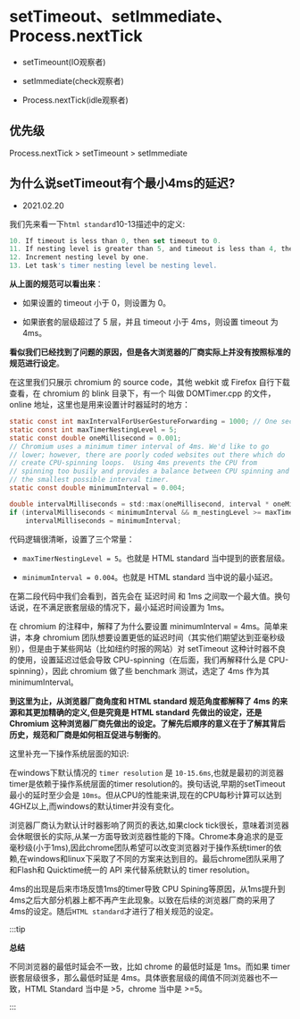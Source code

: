 # setTimeout、setImmediate、Process.nextTick

- setTimeount(IO观察者)

- setImmediate(check观察者)

- Process.nextTick(idle观察者)

## 优先级

Process.nextTick > setTimeount > setImmediate

## 为什么说setTimeout有个最小4ms的延迟?

- 2021.02.20

我们先来看一下`html standard`10-13描述中的定义:

```js
10. If timeout is less than 0, then set timeout to 0.
11. If nesting level is greater than 5, and timeout is less than 4, then set timeout to 4.
12. Increment nesting level by one.
13. Let task's timer nesting level be nesting level.
```

**从上面的规范可以看出来**：

- 如果设置的 timeout 小于 0，则设置为 0。

- 如果嵌套的层级超过了 5 层，并且 timeout 小于 4ms，则设置 timeout 为 4ms。

**看似我们已经找到了问题的原因，但是各大浏览器的厂商实际上并没有按照标准的规范进行设定**。

在这里我们只展示 chromium 的 source code，其他 webkit 或 Firefox 自行下载查看，在 chromium 的 blink 目录下，有一个 叫做 DOMTimer.cpp 的文件，online 地址，这里也是用来设置计时器延时的地方：

```c
static const int maxIntervalForUserGestureForwarding = 1000; // One second matches Gecko.
static const int maxTimerNestingLevel = 5;
static const double oneMillisecond = 0.001;
// Chromium uses a minimum timer interval of 4ms. We'd like to go
// lower; however, there are poorly coded websites out there which do
// create CPU-spinning loops.  Using 4ms prevents the CPU from
// spinning too busily and provides a balance between CPU spinning and
// the smallest possible interval timer.
static const double minimumInterval = 0.004;

double intervalMilliseconds = std::max(oneMillisecond, interval * oneMillisecond);
if (intervalMilliseconds < minimumInterval && m_nestingLevel >= maxTimerNestingLevel)
    intervalMilliseconds = minimumInterval;
```

代码逻辑很清晰，设置了三个常量：

- `maxTimerNestingLevel = 5`。也就是 HTML standard 当中提到的嵌套层级。

- `minimumInterval = 0.004`。也就是 HTML standard 当中说的最小延迟。

在第二段代码中我们会看到，首先会在 延迟时间 和 1ms 之间取一个最大值。换句话说，在不满足嵌套层级的情况下，最小延迟时间设置为 1ms。

在 chromium 的注释中，解释了为什么要设置 minimumInterval = 4ms。简单来讲，本身 chromium 团队想要设置更低的延迟时间（其实他们期望达到亚毫秒级别），但是由于某些网站（比如纽约时报的网站）对 setTimeout 这种计时器不良的使用，设置延迟过低会导致 CPU-spinning（在后面，我们再解释什么是 CPU-spinning），因此 chromium 做了些 benchmark 测试，选定了 4ms 作为其 minimumInterval。

**到这里为止，从浏览器厂商角度和 HTML standard 规范角度都解释了 4ms 的来源和其更加精确的定义,但是究竟是 HTML standard 先做出的设定，还是 Chromium 这种浏览器厂商先做出的设定。了解先后顺序的意义在于了解其背后历史，规范和厂商是如何相互促进与制衡的**。

这里补充一下操作系统层面的知识:

在windows下默认情况的 `timer resolution` 是 `10-15.6ms`,也就是最初的浏览器timer是依赖于操作系统层面的timer resolution的。换句话说,早期的setTimeout最小的延时至少会是 `10ms`。但从CPU的性能来讲,现在的CPU每秒计算可以达到4GHZ以上,而windows的默认timer并没有变化。

浏览器厂商认为默认计时器影响了网页的表达,如果clock tick很长，意味着浏览器会休眠很长的实际,从某一方面导致浏览器性能的下降。Chrome本身追求的是亚毫秒级(小于1ms),因此chrome团队希望可以改变浏览器对于操作系统timer的依赖,在windows和linux下采取了不同的方案来达到目的。最后chrome团队采用了和Flash和 Quicktime统一的 API 来代替系统默认的 timer resolution。

4ms的出现是后来市场反馈1ms的timer导致 CPU Spining等原因，从1ms提升到4ms之后大部分机器上都不再产生此现象。以致在后续的浏览器厂商的采用了4ms的设定。随后`HTML standard`才进行了相关规范的设定。

:::tip

**总结**

不同浏览器的最低时延会不一致，比如 chrome 的最低时延是 1ms。而如果 timer 嵌套层级很多，那么最低时延是 4ms。具体嵌套层级的阈值不同浏览器也不一致，HTML Standard 当中是 >5，chrome 当中是 >=5。

:::






